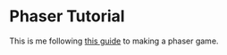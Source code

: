 # Phaser Tutorial

This is me following [this guide](https://shakuro.com/blog/phaser-js-a-step-by-step-tutorial-on-making-a-phaser-3-game) to making a phaser game.
